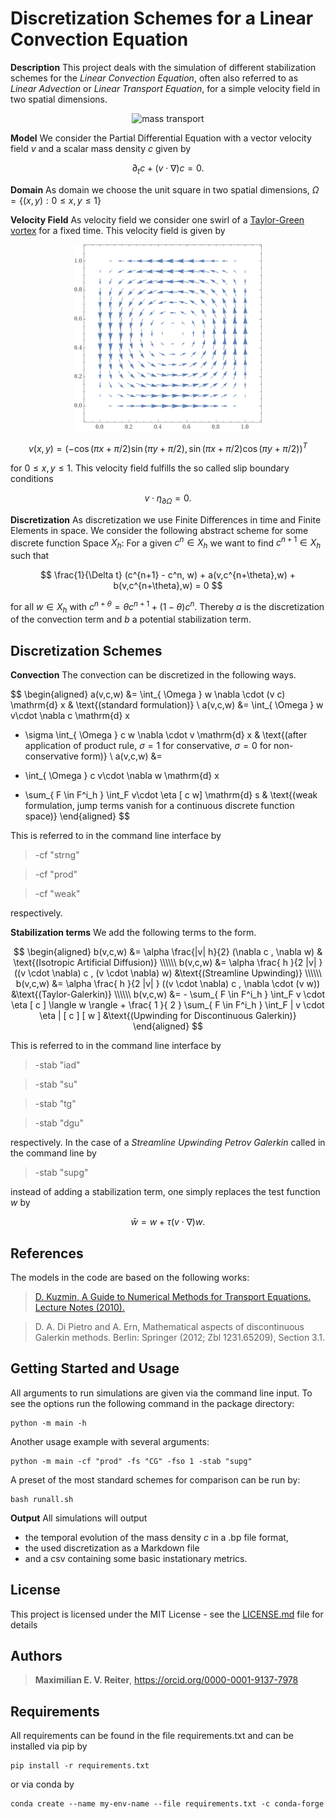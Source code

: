 # Discretization Schemes for a Linear Convection Equation

__Description__ This project deals with the simulation of different stabilization schemes for the _Linear Convection Equation_, often also referred to as _Linear Advection_ or _Linear Transport Equation_, for a simple velocity field in two spatial dimensions.

<p align="center">
<img src="graphics/transport.gif" alt="mass transport" width="300"/>
</p>

__Model__ We consider the Partial Differential Equation with a vector velocity field $v$ and a scalar mass density $c$ given by

$$
\partial_t c + (v \cdot \nabla ) c = 0.
$$

__Domain__ As domain we choose the unit square in two spatial dimensions, $\Omega = \{ (x,y) : 0 \leq x,y \leq 1 \}$

__Velocity Field__ As velocity field we consider one swirl of a [Taylor-Green vortex](https://en.wikipedia.org/wiki/Taylor%E2%80%93Green_vortex) for a fixed time. This velocity field is given by
<p align="center">
<img src="graphics/tgv.gif" alt="taylor green vortex" width="300"/>
</p>

$$
v(x,y) = (-\cos (\pi x +\pi/2) \sin (\pi y +\pi/2), \sin ( \pi x +\pi/2) \cos (\pi y +\pi/2))^T
$$

for $0 \leq x,y \leq 1$. This velocity field fulfills the so called slip boundary conditions

$$
v \cdot \eta_{\partial \Omega} = 0 .
$$


__Discretization__ As discretization we use Finite Differences in time and Finite Elements in space. We consider the following abstract scheme for some discrete function Space $X_h$:
For a given $c^n \in X_h$ we want to find $c^{n+1} \in X_h$ such that

$$
\frac{1}{\Delta t} (c^{n+1} - c^n, w) + a(v,c^{n+\theta},w) + b(v,c^{n+\theta},w) = 0
$$

for all $w\in X_h$ with $c^{n+\theta}= \theta c^{n+1} +  (1- \theta ) c^n$. Thereby $a$ is the discretization of the convection term and $b$ a potential stabilization term. 

## Discretization Schemes
__Convection__ The convection can be discretized in the following ways. 

$$
\begin{aligned}
a(v,c,w) &= 
\int_{ \Omega } w \nabla \cdot (v c) \mathrm{d} x
& \text{(standard formulation)}
\\
a(v,c,w) &= 
\int_{ \Omega } w v\cdot \nabla c \mathrm{d} x
+ \sigma \int_{ \Omega } c  w \nabla \cdot v \mathrm{d} x
& \text{(after application of product rule, $\sigma = 1$ for conservative, $\sigma = 0$ for non-conservative form)}
\\
a(v,c,w) &= 
- \int_{ \Omega } c  v\cdot \nabla w \mathrm{d} x
+ \sum_{ F \in F^i_h } \int_F v\cdot \eta [ c  w] \mathrm{d} s
& \text{(weak formulation, jump terms vanish for a continuous discrete function space)}
\end{aligned}
$$

This is referred to in the command line interface by 

> -cf "strng"

> -cf "prod"

> -cf "weak"

respectively.

__Stabilization terms__ We add the following terms to the form.

$$
\begin{aligned}
b(v,c,w) &= \alpha \frac{|v| h}{2} (\nabla c , \nabla w) & \text{(Isotropic Artificial Diffusion)} \\\\\\
b(v,c,w) &= \alpha \frac{ h }{2 |v| } ((v \cdot \nabla) c , (v \cdot \nabla) w) &\text{(Streamline Upwinding)} \\\\\\
b(v,c,w) &= \alpha \frac{ h }{2 |v| } ((v \cdot \nabla) c , \nabla \cdot (v w)) &\text{(Taylor-Galerkin)} \\\\\\
b(v,c,w) &= - \sum_{ F \in F^i_h } \int_F v \cdot \eta [ c  ] \langle w \rangle + \frac{ 1 }{ 2 } \sum_{ F \in F^i_h } \int_F | v \cdot \eta | [ c ] [ w ] &\text{(Upwinding for Discontinuous Galerkin)}
\end{aligned}
$$

This is referred to in the command line interface by 

> -stab "iad"

> -stab "su"

> -stab "tg"

> -stab "dgu"

respectively.
In the case of a _Streamline Upwinding Petrov Galerkin_ called in the command line by

> -stab "supg"

instead of adding a stabilization term, one simply replaces the test function $w$ by

$$
\bar{ w } = w + \tau ( v \cdot \nabla) w 
.
$$


## References

The models in the code are based on the following works:
> [D. Kuzmin, A Guide to Numerical Methods for Transport Equations. Lecture Notes (2010).](https://www.researchgate.net/profile/Mohamed_Mourad_Lafifi/post/How_to_compute_time-varying_temperature_gradient_along_the_diagonal/attachment/5a7cb7f4b53d2f0bba50c83f/AS%3A591864495366149%401518122900805/download/A+Guide+to+Numerical+Methods+for+Transport+Equations.pdf)

> D. A. Di Pietro and A. Ern, Mathematical aspects of discontinuous Galerkin methods. Berlin: Springer (2012; Zbl 1231.65209), Section 3.1.


## Getting Started and Usage

All arguments to run simulations are given via the command line input. To see the options run the following command in the package directory:

```
python -m main -h
```

Another usage example with several arguments:

```
python -m main -cf "prod" -fs "CG" -fso 1 -stab "supg"
```

A preset of the most standard schemes for comparison can be run by:

```
bash runall.sh
```

__Output__ All simulations will output 
* the temporal evolution of the mass density $c$ in a .bp file format,
* the used discretization as a Markdown file
* and a csv containing some basic instationary metrics.


## License

This project is licensed under the MIT License - see the [LICENSE.md](LICENSE.md) file for details

## Authors

> **Maximilian E. V. Reiter**, https://orcid.org/0000-0001-9137-7978

## Requirements

All requirements can be found in the file requirements.txt and can be installed via pip by

```
pip install -r requirements.txt
```

or via conda by

```
conda create --name my-env-name --file requirements.txt -c conda-forge
```